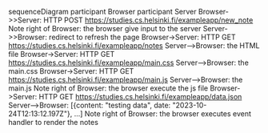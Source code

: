 sequenceDiagram
    participant Browser
    participant Server
    Browser->>Server: HTTP POST https://studies.cs.helsinki.fi/exampleapp/new_note
    Note right of Browser: the browser give input to the server
    Server->>Browser: redirect to refresh the page
    Browser->Server: HTTP GET https://studies.cs.helsinki.fi/exampleapp/notes
    Server-->Browser: the HTML file
    Browser->Server: HTTP GET https://studies.cs.helsinki.fi/exampleapp/main.css
    Server-->Browser: the main.css
    Browser->Server: HTTP GET https://studies.cs.helsinki.fi/exampleapp/main.js
    Server-->Browser: the main.js
    Note right of Browser: the browser execute the js file
    Browser->Server: HTTP GET https://studies.cs.helsinki.fi/exampleapp/data.json
    Server-->Browser: [{content: "testing data", date: "2023-10-24T12:13:12.197Z"}, ...]
    Note right of Browser: the browser executes event handler to render the notes
